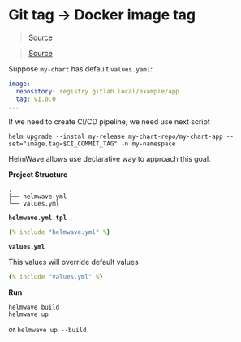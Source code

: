 # Git tag -> Docker image tag

> [Source](https://github.com/helmwave/docs/tree/0.18.x/docs/examples/pass-git-commit)

> [Source](https://github.com/helmwave/docs/tree/0.17.x/docs/examples/pass-git-commit)


Suppose `my-chart` has default `values.yaml`:

```yaml
image:
  repository: registry.gitlab.local/example/app
  tag: v1.0.0
...
```

If we need to create CI/CD pipeline, we need use next script

```shell
helm upgrade --instal my-release my-chart-repo/my-chart-app --set="image.tag=$CI_COMMIT_TAG" -n my-namespace
```

HelmWave allows use declarative way to approach this goal.

**Project Structure**

```
.
├── helmwave.yml
└── values.yml

```

**`helmwave.yml.tpl`**

```yaml
{% include "helmwave.yml" %}
```

**`values.yml`**

This values will override default values 

```yaml
{% include "values.yml" %}
```

**Run**

```console
helmwave build
helmwave up
```

or `helmwave up --build`
